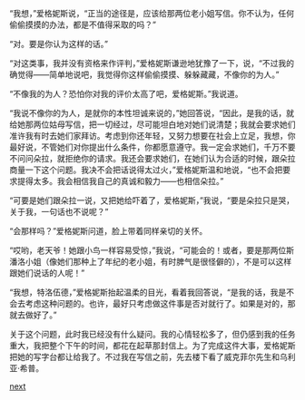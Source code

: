 
“我想，”爱格妮斯说，“正当的途径是，应该给那两位老小姐写信。你不认为，任何偷偷摸摸的办法，都是不值得采取的吗？”

“对。要是你认为这样的话。”

“对这类事，我并没有资格来作评判，”爱格妮斯谦逊地犹豫了一下，说，“不过我的确觉得——简单地说吧，我觉得你这样偷偷摸摸、躲躲藏藏，不像你的为人。”

“不像我的为人？恐怕你对我的评价太高了吧，爱格妮斯。”我说道。

“我说不像你的为人，是就你的本性坦诚来说的，”她回答说，“因此，是我的话，就给她那两位姑母写信，把一切经过，尽可能坦白地对她们说清楚；我就会要求她们准许我有时去她们家拜访。考虑到你还年轻，又努力想要在社会上立足，我想，你最好说，不管她们对你提出什么条件，你都愿意遵守。我一定会求她们，千万不要不问问朵拉，就拒绝你的请求。我还会要求她们，在她们认为合适的时候，跟朵拉商量一下这个问题。我决不会把话说得太过火，”爱格妮斯温和地说，“也不会把要求提得太多。我会相信我自己的真诚和毅力——也相信朵拉。”

“可要是她们跟朵拉一说，又把她给吓着了，爱格妮斯，”我说，“要是朵拉只是哭，关于我，一句话也不说呢？”

“会那样吗？”爱格妮斯问道，脸上带着同样亲切的关怀。

“哎哟，老天爷！她跟小鸟一样容易受惊，”我说，“可能会的！或者，要是那两位斯潘洛小姐（像她们那种上了年纪的老小姐，有时脾气是很怪僻的），不是可以这样跟她们说话的人呢！”

“我想，特洛伍德，”爱格妮斯抬起温柔的目光，看着我回答说，“是我的话，我是不会去考虑这种问题的。也许，最好只考虑做这件事是否对就行了。如果是对的，那就去做好了。”

关于这个问题，此时我已经没有什么疑问。我的心情轻松多了，但仍感到我的任务重大，我把整个下午的时间，都花在起草那封信上。为了完成这件大事，爱格妮斯把她的写字台都让给我了。不过我在写信之前，先去楼下看了威克菲尔先生和乌利亚·希普。

[next](page501)
